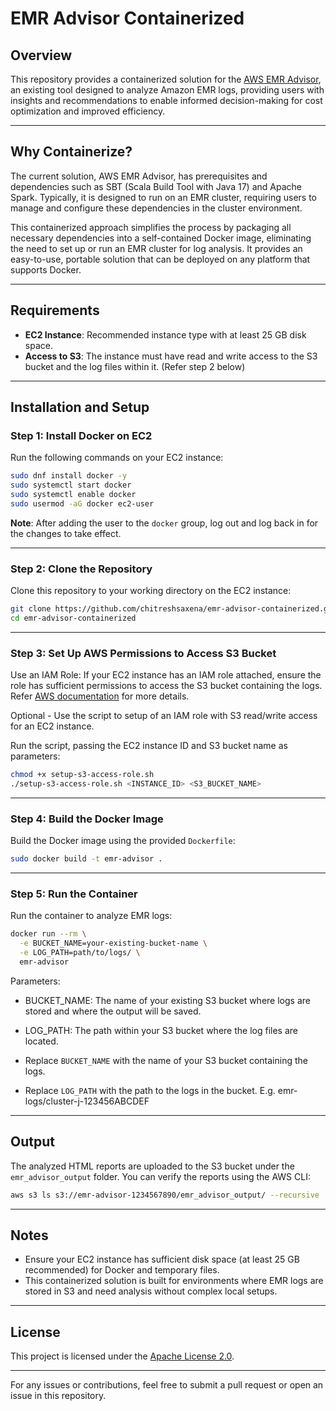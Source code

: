 
# EMR Advisor Containerized

## Overview

This repository provides a containerized solution for the [AWS EMR Advisor](https://github.com/aws-samples/aws-emr-advisor/tree/main), an existing tool designed to analyze Amazon EMR logs, providing users with insights and recommendations to enable informed decision-making for cost optimization and improved efficiency.

---

## Why Containerize?

The current solution, AWS EMR Advisor, has prerequisites and dependencies such as SBT (Scala Build Tool with Java 17) and Apache Spark. Typically, it is designed to run on an EMR cluster, requiring users to manage and configure these dependencies in the cluster environment.

This containerized approach simplifies the process by packaging all necessary dependencies into a self-contained Docker image, eliminating the need to set up or run an EMR cluster for log analysis. It provides an easy-to-use, portable solution that can be deployed on any platform that supports Docker. 

---

## Requirements

- **EC2 Instance**: Recommended instance type with at least 25 GB disk space.
- **Access to S3**: The instance must have read and write access to the S3 bucket and the log files within it. (Refer step 2 below)

---

## Installation and Setup

### Step 1: Install Docker on EC2

Run the following commands on your EC2 instance:
```bash
sudo dnf install docker -y
sudo systemctl start docker
sudo systemctl enable docker
sudo usermod -aG docker ec2-user
```

**Note**: After adding the user to the `docker` group, log out and log back in for the changes to take effect.

---
### Step 2: Clone the Repository

Clone this repository to your working directory on the EC2 instance:
```bash
git clone https://github.com/chitreshsaxena/emr-advisor-containerized.git
cd emr-advisor-containerized
```

---

### Step 3: Set Up AWS Permissions to Access S3 Bucket

Use an IAM Role: If your EC2 instance has an IAM role attached, ensure the role has sufficient permissions to access the S3 bucket containing the logs. Refer [AWS documentation](https://docs.aws.amazon.com/prescriptive-guidance/latest/patterns/allow-ec2-instances-write-access-to-s3-buckets-in-ams-accounts.html) for more details.

Optional - Use the script to setup of an IAM role with S3 read/write access for an EC2 instance.

Run the script, passing the EC2 instance ID and S3 bucket name as parameters:
```bash
chmod +x setup-s3-access-role.sh
./setup-s3-access-role.sh <INSTANCE_ID> <S3_BUCKET_NAME>

```

---

### Step 4: Build the Docker Image

Build the Docker image using the provided `Dockerfile`:
```bash
sudo docker build -t emr-advisor .
```

---

### Step 5: Run the Container

Run the container to analyze EMR logs:
```bash
docker run --rm \
  -e BUCKET_NAME=your-existing-bucket-name \
  -e LOG_PATH=path/to/logs/ \
  emr-advisor

```

Parameters:
- BUCKET_NAME: The name of your existing S3 bucket where logs are stored and where the output will be saved.
- LOG_PATH: The path within your S3 bucket where the log files are located.


- Replace `BUCKET_NAME` with the name of your S3 bucket containing the logs.
- Replace `LOG_PATH` with the path to the logs in the bucket. E.g. emr-logs/cluster-j-123456ABCDEF

---

## Output

The analyzed HTML reports are uploaded to the S3 bucket under the `emr_advisor_output` folder. You can verify the reports using the AWS CLI:
```bash
aws s3 ls s3://emr-advisor-1234567890/emr_advisor_output/ --recursive
```

---

## Notes

- Ensure your EC2 instance has sufficient disk space (at least 25 GB recommended) for Docker and temporary files.
- This containerized solution is built for environments where EMR logs are stored in S3 and need analysis without complex local setups.

---

## License

This project is licensed under the [Apache License 2.0](https://www.apache.org/licenses/LICENSE-2.0).

---

For any issues or contributions, feel free to submit a pull request or open an issue in this repository.
